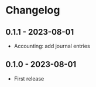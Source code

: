 # Changelog


## 0.1.1 - 2023-08-01
* Accounting: add journal entries

## 0.1.0 - 2023-08-01
* First release
